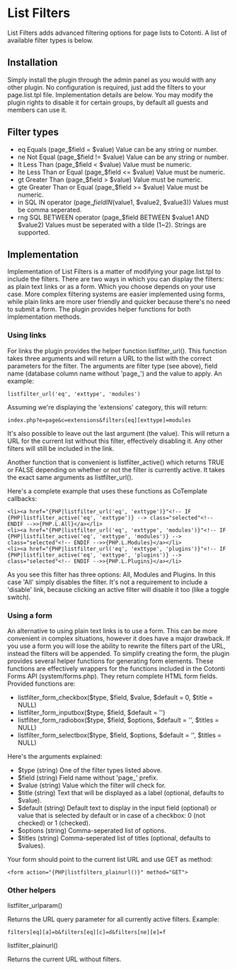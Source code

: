 # List Filters 

List Filters adds advanced filtering options for page lists to Cotonti. A list 
of available filter types is below.

## Installation

Simply install the plugin through the admin panel as you would with any other 
plugin. No configuration is required, just add the filters to your page.list.tpl 
file. Implementation details are below. You may modify the plugin rights to 
disable it for certain groups, by default all guests and members can use it.

## Filter types

* eq	Equals (page_$field = $value) Value can be any string or number.
* ne	Not Equal (page_$field != $value) Value can be any string or number.
* lt	Less Than (page_$field < $value) Value must be numeric.
* lte	Less Than or Equal (page_$field <= $value) Value must be numeric.
* gt	Greater Than (page_$field > $value) Value must be numeric.
* gte	Greater Than or Equal (page_$field >= $value) Value must be numeric.
* in	SQL IN operator (page_$field IN ($value1, $value2, $value3)) Values must be comma seperated.
* rng	SQL BETWEEN operator (page_$field BETWEEN $value1 AND $value2) Values must be seperated with a tilde (1~2). Strings are supported.

## Implementation

Implementation of List Filters is a matter of modifying your page.list.tpl to 
include the filters. There are two ways in which you can display the filters: as
plain text links or as a form. Which you choose depends on your use case. More 
complex filtering systems are easier implemented using forms, while plain links 
are more user friendly and quicker because there's no need to submit a form. The
plugin provides helper functions for both implementation methods.

### Using links

For links the plugin provides the helper function listfilter_url(). This 
function takes three arguments and will return a URL to the list with the 
correct parameters for the filter. The arguments are filter type (see above), 
field name (database column name without 'page_') and the value to apply. An 
example:

    listfilter_url('eq', 'exttype', 'modules')

Assuming we're displaying the 'extensions' category, this will return:

    index.php?e=page&c=extensions&filters[eq][exttype]=modules

It's also possible to leave out the last argument (the value). This will return 
a URL for the current list without this filter, effectively disabling it. Any 
other filters will still be included in the link.

Another function that is convenient is listfilter_active() which returns TRUE or
FALSE depending on whether or not the filter is currently active. It takes the 
exact same arguments as listfilter_url().

Here's a complete example that uses these functions as CoTemplate callbacks:

    <li><a href="{PHP|listfilter_url('eq', 'exttype')}"<!-- IF {PHP|listfilter_active('eq', 'exttype')} --> class="selected"<!-- ENDIF -->>{PHP.L.All}</a></li>
    <li><a href="{PHP|listfilter_url('eq', 'exttype', 'modules')}"<!-- IF {PHP|listfilter_active('eq', 'exttype', 'modules')} --> class="selected"<!-- ENDIF -->>{PHP.L.Modules}</a></li>
    <li><a href="{PHP|listfilter_url('eq', 'exttype', 'plugins')}"<!-- IF {PHP|listfilter_active('eq', 'exttype', 'plugins')} --> class="selected"<!-- ENDIF -->>{PHP.L.Plugins}</a></li>

As you see this filter has three options: All, Modules and Plugins. In this case 
'All' simply disables the filter. It's not a requirement to include a 'disable' 
link, because clicking an active filter will disable it too (like a toggle 
switch).

### Using a form

An alternative to using plain text links is to use a form. This can be more 
convenient in complex situations, however it does have a major drawback. If you 
use a form you will lose the ability to rewrite the filters part of the URL, 
instead the filters will be appended. To simplify creating the form, the plugin 
provides several helper functions for generating form elements. These functions 
are effectively wrappers for the functions included in the Cotonti Forms API 
(system/forms.php). They return complete HTML form fields. Provided functions 
are:

* listfilter_form_checkbox($type, $field, $value, $default = 0, $title = NULL)
* listfilter_form_inputbox($type, $field, $default = '')
* listfilter_form_radiobox($type, $field, $options, $default = '', $titles = NULL)
* listfilter_form_selectbox($type, $field, $options, $default = '', $titles = NULL)

Here's the arguments explained:

* $type (string) One of the filter types listed above.
* $field (string) Field name without 'page_' prefix.
* $value (string) Value which the filter will check for.
* $title (string) Text that will be displayed as a label (optional, defaults to $value).
* $default (string) Default text to display in the input field (optional) or value that is selected by default or in case of a checkbox: 0 (not checked) or 1 (checked).
* $options (string) Comma-seperated list of options.
* $titles (string) Comma-seperated list of titles (optional, defaults to $values).

Your form should point to the current list URL and use GET as method:

    <form action="{PHP|listfilters_plainurl()}" method="GET">

### Other helpers

listfilter_urlparam()

Returns the URL query parameter for all currently active filters. Example:

    filters[eq][a]=b&filters[eq][c]=d&filters[ne][e]=f

listfilter_plainurl()

Returns the current URL without filters.